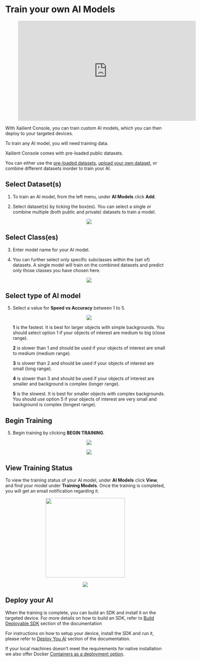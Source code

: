 # Train your own AI Models

<!-- blank line -->
<figure class="video_container">
  <iframe width="560" height="315" src="https://www.youtube.com/embed/o7rsZ6hvxvk" frameborder="0" allow="accelerometer; autoplay; encrypted-media; gyroscope; picture-in-picture" allowfullscreen></iframe>
</figure>
<!-- blank line -->

With Xailient Console, you can train custom AI models, which you can then deploy to your targeted devices.

To train any AI model, you will need training data. 

Xailient Console comes with pre-loaded public datasets.

You can either use the [pre-loaded datasets](https://xailient-docs.readthedocs.io/en/latest/dataset/), [upload your own dataset](https://xailient-docs.readthedocs.io/en/latest/dataset/), or combine different datasets inorder to train your AI.

## Select Dataset(s)

1. To train an AI model, from the left menu, under __AI Models__ click __Add__.

2. Select dataset(s) by ticking the box(es). You can select a single or combine multiple (both public and private) datasets to train a model.

    <p align="center">
    <img src="../img/console/AI Models/TrainAI-Step1-DatasetSetected.png">
    </p>

## Select Class(es)

3. Enter model name for your AI model.

4. You can further select only specific subclasses within the (set of) datasets. A single model will train on the combined datasets and predict only those classes you have chosen here.

    <p align="center">
    <img src="../img/console/AI Models/TrainAIModel-Step2.png">
    </p>

## Select type of AI model

5. Select a value for __Speed vs Accuracy__ between 1 to 5. 

    <p align="center">
    <img src="../img/console/SpeedVsAccuracy.png">
    </p>

    __1__ is the fastest. It is best for larger objects with simple backgrounds. You should select option 1 if your objects of interest are medium to big (close range).


    __2__ is slower than 1 and should be used if your objects of interest are small to medium (medium range).


    __3__ is slower than 2 and should be used if your objects of interest are small (long range).


    __4__ is slower than 3 and should be used if your objects of interest are smaller and background is complex (longer range).


    __5__ is the slowest. It is best for smaller objects with complex backgrounds. You should use option 5 if your objects of interest are very small and background is complex (longest range).

## Begin Training

5. Begin training by clicking __BEGIN TRAINING__.

    <p align="center">
    <img src="../img/console/BeginTraining.png">
    </p>

    <p align="center">
    <img src="../img/console/TrainingStarted.png">
    </p>

## View Training Status

To view the training status of your AI model, under __AI Models__ click __View__, and find your model under __Training Models__. Once the training is completed, you will get an email notification regarding it.

<p align="center">
<img src="../img/console/Dashboard/LeftMenu-CustomAIModels.png" width="250">
</p>


<p align="center">
<img src="../img/console/AI Models/CustomAIModels-List-InProgress.png">
</p>

## Deploy your AI

When the training is complete, you can build an SDK and install it on the targeted device. For more details on how to build an SDK, refer to [Build Deployable SDK](/en/latest/buildSdk/) section of the documentation

For instructions on how to setup your device, install the SDK and run it, please refer to [Deploy You AI](/en/latest/installation/) section of the documentation.

If your local machines doesn't meet the requirements for native installation we also offer Docker [Containers as a deployment option](https://xailient-docs.readthedocs.io/en/latest/container/).